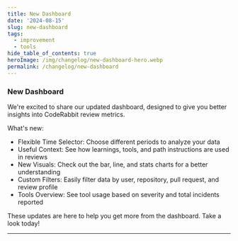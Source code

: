 ```yaml
---
title: New Dashboard
date: '2024-08-15'
slug: new-dashboard
tags:
  - improvement
  - tools
hide_table_of_contents: true
heroImage: /img/changelog/new-dashboard-hero.webp
permalink: /changelog/new-dashboard
---
```


### New Dashboard

We're excited to share our updated dashboard, designed to give you better insights into CodeRabbit review metrics.

What's new:

- Flexible Time Selector: Choose different periods to analyze your data
- Useful Context: See how learnings, tools, and path instructions are used in reviews
- New Visuals: Check out the bar, line, and stats charts for a better understanding
- Custom Filters: Easily filter data by user, repository, pull request, and review profile
- Tools Overview: See tool usage based on severity and total incidents reported

These updates are here to help you get more from the dashboard. Take a look today!

---
